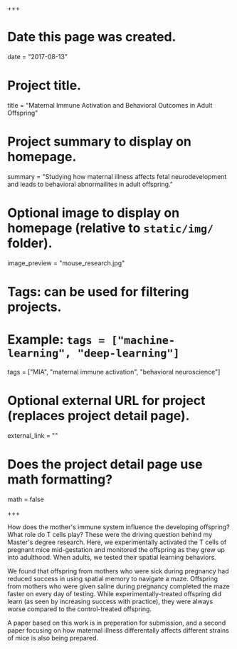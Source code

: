 +++
# Date this page was created.
date = "2017-08-13"

# Project title.
title = "Maternal Immune Activation and Behavioral Outcomes in Adult Offspring"

# Project summary to display on homepage.
summary = "Studying how maternal illness affects fetal neurodevelopment and leads to behavioral abnormailites in adult offspring."

# Optional image to display on homepage (relative to `static/img/` folder).
image_preview = "mouse_research.jpg"

# Tags: can be used for filtering projects.
# Example: `tags = ["machine-learning", "deep-learning"]`
tags = ["MIA", "maternal immune activation", "behavioral neuroscience"]

# Optional external URL for project (replaces project detail page).
external_link = ""

# Does the project detail page use math formatting?
math = false

+++

How does the mother's immune system influence the developing offspring?  What role do T cells play? These were the driving question behind my Master's degree research.  Here, we experimentally activated the T cells of pregnant mice mid-gestation and monitored the offspring as they grew up into adulthood.  When adults, we tested their spatial learning behaviors.

We found that offspring from mothers who were sick during pregnancy had reduced success in using spatial memory to navigate a maze.  Offspring from mothers who were given saline during pregnancy completed the maze faster on every day of testing.  While experimentally-treated offspring did learn (as seen by increasing success with practice), they were always worse compared to the control-treated offspring.

A paper based on this work is in preperation for submission, and a second paper focusing on how maternal illness differentally affects different strains of mice is also being prepared.


